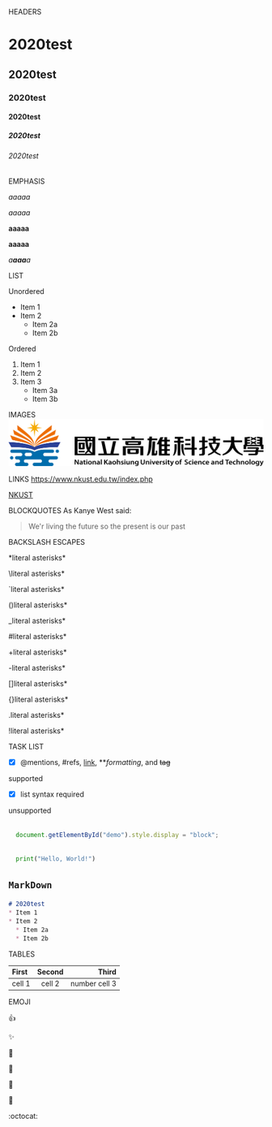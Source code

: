 HEADERS
# 2020test 
## 2020test
### 2020test
#### 2020test
##### 2020test
###### 2020test

EMPHASIS

*aaaaa*

_aaaaa_ 

**aaaaa**

__aaaaa__ 

*a**aaa**a* 

LIST

Unordered
* Item 1
* Item 2
  * Item 2a
  * Item 2b
  
Ordered
1. Item 1
2. Item 2
3. Item 3
   * Item 3a
   * Item 3b

IMAGES
![](182513897.png "高科大")

LINKS
<https://www.nkust.edu.tw/index.php>

[NKUST](https://www.nkust.edu.tw/index.php)


BLOCKQUOTES
As Kanye West said:
>We'r living the future so
>the present is our past

BACKSLASH ESCAPES

\*literal asterisks\* 

\\literal asterisks\* 

\`literal asterisks\* 

\()literal asterisks\* 

\_literal asterisks\* 

\#literal asterisks\* 

\+literal asterisks\* 

\-literal asterisks\* 

\[]literal asterisks\* 

\{}literal asterisks\* 

\.literal asterisks\*

\!literal asterisks\* 

TASK LIST

- [x] @mentions, #refs, [link](), ***formatting*, and <del>tag</del>

supported
- [x] list syntax required


unsupported


```Javascript

  document.getElementById("demo").style.display = "block";

```

```python

  print("Hello, World!")

```

## `MarkDown`
```MarkDown
# 2020test 
* Item 1
* Item 2
  * Item 2a
  * Item 2b

```

TABLES

|First|Second|Third|
|:----|:----:|----:|
|cell 1| cell 2| number cell 3|

EMOJI

:+1: 

:sparkles:

:camel:

:tada:

:rocket:

:metal:

:octocat:




